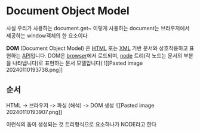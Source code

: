 
# Document Object Model 
사실 우리가 사용하는 document.get~ 이렇게 사용하는 document는 
브라우저에서 제공하는 window객체의 한 요소이다 

**DOM** (Document Object Model) 은 [HTML](https://developer.mozilla.org/ko/docs/Glossary/HTML) 또는 [XML](https://developer.mozilla.org/ko/docs/Glossary/XML) 기반 문서와 상호작용하고 표현하는 [API](https://developer.mozilla.org/ko/docs/Glossary/API)입니다. DOM은 [browser](https://developer.mozilla.org/ko/docs/Glossary/Browser)에서 로드되며, [node](https://developer.mozilla.org/ko/docs/Glossary/Node/DOM) 트리(각 노드는 문서의 부분을 나타냅니다)로 표현하는 문서 모델입니다(
![[Pasted image 20240110193738.png]]

## 순서 

HTML -> 브라우저 -> 파싱 (해석) -> DOM 생성 
![[Pasted image 20240110193907.png]]

이런식의 돔이 생성되는 것
트리형식으로 요소하나가 NODE라고 한다 
